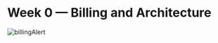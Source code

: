 # Week 0 — Billing and Architecture

![billingAlert](file:///workspace/_docs/assets/billingAlert.png)
